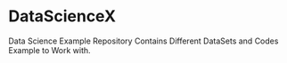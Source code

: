 # DataScienceX
Data Science Example Repository Contains Different DataSets and Codes Example to Work with.
